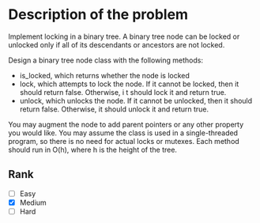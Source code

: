 # Description of the problem

Implement locking in a binary tree. A binary tree node can be locked or unlocked only if all of its descendants or ancestors are not locked.

Design a binary tree node class with the following methods:

* is_locked, which returns whether the node is locked
* lock, which attempts to lock the node. If it cannot be locked, 
then it should return false. Otherwise, i
t should lock it and return true.
* unlock, which unlocks the node. 
If it cannot be unlocked, then it should return false. 
Otherwise, it should unlock it and return true.

You may augment the node to add parent pointers 
or any other property you would like. 
You may assume the class is used in a single-threaded program, 
so there is no need for actual locks or mutexes. 
Each method should run in O(h), where h is the height of the tree.

## Rank 

- [ ] Easy
- [x] Medium
- [ ] Hard